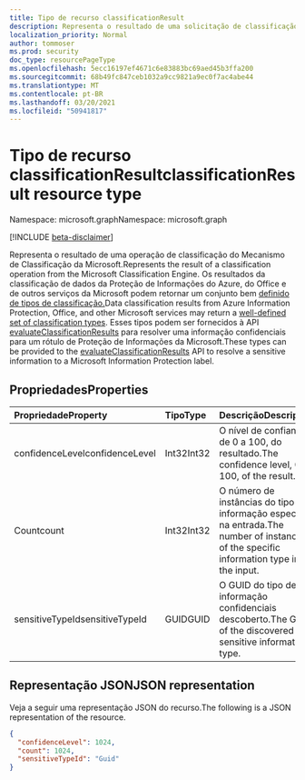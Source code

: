 ```yaml
---
title: Tipo de recurso classificationResult
description: Representa o resultado de uma solicitação de classificação.
localization_priority: Normal
author: tommoser
ms.prod: security
doc_type: resourcePageType
ms.openlocfilehash: 5ecc16197ef4671c6e83883bc69aed45b3ffa200
ms.sourcegitcommit: 68b49fc847ceb1032a9cc9821a9ec0f7ac4abe44
ms.translationtype: MT
ms.contentlocale: pt-BR
ms.lasthandoff: 03/20/2021
ms.locfileid: "50941817"
---
```

# <a name="classificationresult-resource-type"></a><span data-ttu-id="631ff-103">Tipo de recurso classificationResult</span><span class="sxs-lookup"><span data-stu-id="631ff-103">classificationResult resource type</span></span>

<span data-ttu-id="631ff-104">Namespace: microsoft.graph</span><span class="sxs-lookup"><span data-stu-id="631ff-104">Namespace: microsoft.graph</span></span>

[!INCLUDE [beta-disclaimer](../../includes/beta-disclaimer.md)]

<span data-ttu-id="631ff-105">Representa o resultado de uma operação de classificação do Mecanismo de Classificação da Microsoft.</span><span class="sxs-lookup"><span data-stu-id="631ff-105">Represents the result of a classification operation from the Microsoft Classification Engine.</span></span> <span data-ttu-id="631ff-106">Os resultados da classificação de dados da Proteção de Informações do Azure, do Office e de outros serviços da Microsoft podem retornar um conjunto bem [definido de tipos de classificação.](/office365/securitycompliance/what-the-sensitive-information-types-look-for)</span><span class="sxs-lookup"><span data-stu-id="631ff-106">Data classification results from Azure Information Protection, Office, and other Microsoft services may return a [well-defined set of classification types](/office365/securitycompliance/what-the-sensitive-information-types-look-for).</span></span> <span data-ttu-id="631ff-107">Esses tipos podem ser fornecidos à API [evaluateClassificationResults](../api/informationprotectionlabel-evaluateclassificationresults.md) para resolver uma informação confidenciais para um rótulo de Proteção de Informações da Microsoft.</span><span class="sxs-lookup"><span data-stu-id="631ff-107">These types can be provided to the [evaluateClassificationResults](../api/informationprotectionlabel-evaluateclassificationresults.md) API to resolve a sensitive information to a Microsoft Information Protection label.</span></span> 

## <a name="properties"></a><span data-ttu-id="631ff-108">Propriedades</span><span class="sxs-lookup"><span data-stu-id="631ff-108">Properties</span></span>

| <span data-ttu-id="631ff-109">Propriedade</span><span class="sxs-lookup"><span data-stu-id="631ff-109">Property</span></span>        | <span data-ttu-id="631ff-110">Tipo</span><span class="sxs-lookup"><span data-stu-id="631ff-110">Type</span></span>  | <span data-ttu-id="631ff-111">Descrição</span><span class="sxs-lookup"><span data-stu-id="631ff-111">Description</span></span>                                                            |
| :-------------- | :---- | :--------------------------------------------------------------------- |
| <span data-ttu-id="631ff-112">confidenceLevel</span><span class="sxs-lookup"><span data-stu-id="631ff-112">confidenceLevel</span></span> | <span data-ttu-id="631ff-113">Int32</span><span class="sxs-lookup"><span data-stu-id="631ff-113">Int32</span></span> | <span data-ttu-id="631ff-114">O nível de confiança, de 0 a 100, do resultado.</span><span class="sxs-lookup"><span data-stu-id="631ff-114">The confidence level, 0 to 100, of the result.</span></span>                         |
| <span data-ttu-id="631ff-115">Count</span><span class="sxs-lookup"><span data-stu-id="631ff-115">count</span></span>           | <span data-ttu-id="631ff-116">Int32</span><span class="sxs-lookup"><span data-stu-id="631ff-116">Int32</span></span> | <span data-ttu-id="631ff-117">O número de instâncias do tipo de informação específico na entrada.</span><span class="sxs-lookup"><span data-stu-id="631ff-117">The number of instances of the specific information type in the input.</span></span> |
| <span data-ttu-id="631ff-118">sensitiveTypeId</span><span class="sxs-lookup"><span data-stu-id="631ff-118">sensitiveTypeId</span></span> | <span data-ttu-id="631ff-119">GUID</span><span class="sxs-lookup"><span data-stu-id="631ff-119">GUID</span></span>  | <span data-ttu-id="631ff-120">O GUID do tipo de informação confidenciais descoberto.</span><span class="sxs-lookup"><span data-stu-id="631ff-120">The GUID of the discovered sensitive information type.</span></span>                 |

## <a name="json-representation"></a><span data-ttu-id="631ff-121">Representação JSON</span><span class="sxs-lookup"><span data-stu-id="631ff-121">JSON representation</span></span>

<span data-ttu-id="631ff-122">Veja a seguir uma representação JSON do recurso.</span><span class="sxs-lookup"><span data-stu-id="631ff-122">The following is a JSON representation of the resource.</span></span>

<!-- {
  "blockType": "resource",
  "optionalProperties": [

  ],
  "@odata.type": "microsoft.graph.classificationResult",
  "baseType": null
}-->

```json
{
  "confidenceLevel": 1024,
  "count": 1024,
  "sensitiveTypeId": "Guid"
}
```

<!-- uuid: 16cd6b66-4b1a-43a1-adaf-3a886856ed98
2019-02-04 14:57:30 UTC -->
<!-- {
  "type": "#page.annotation",
  "description": "classificationResult resource",
  "keywords": "",
  "section": "documentation",
  "tocPath": ""
}-->